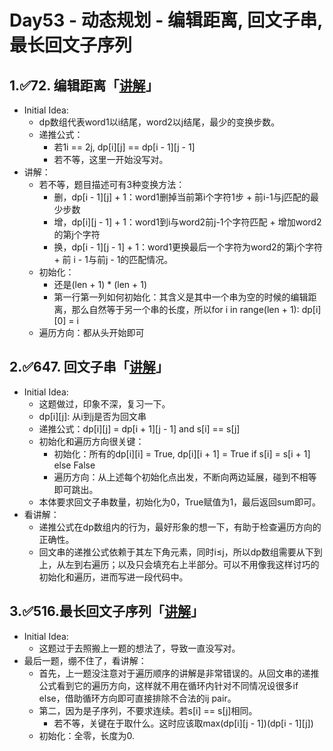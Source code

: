 # Day53 - 动态规划 - 编辑距离, 回文子串, 最长回文子序列

## 1.✅**72. 编辑距离「[讲解](https://programmercarl.com/0072.%E7%BC%96%E8%BE%91%E8%B7%9D%E7%A6%BB.html#%E7%AE%97%E6%B3%95%E5%85%AC%E5%BC%80%E8%AF%BE)」**

- Initial Idea:
    - dp数组代表word1以i结尾，word2以j结尾，最少的变换步数。
    - 递推公式：
        - 若1i == 2j, dp[i][j] == dp[i - 1][j - 1]
        - 若不等，这里一开始没写对。
- 讲解：
    - 若不等，题目描述可有3种变换方法：
        - 删，dp[i - 1][j] + 1：word1删掉当前第i个字符1步 + 前i-1与j匹配的最少步数
        - 增，dp[i][j - 1] + 1：word1到i与word2前j-1个字符匹配 + 增加word2的第j个字符
        - 换，dp[i - 1][j - 1] + 1：word1更换最后一个字符为word2的第j个字符 + 前 i -  1与前j - 1的匹配情况。
    - 初始化：
        - 还是(len + 1) * (len + 1)
        - 第一行第一列如何初始化：其含义是其中一个串为空的时候的编辑距离，那么自然等于另一个串的长度，所以for i in range(len + 1): dp[i][0] = i
    - 遍历方向：都从头开始即可

## 2.✅**647. 回文子串「[讲解](https://programmercarl.com/0647.%E5%9B%9E%E6%96%87%E5%AD%90%E4%B8%B2.html#%E6%80%9D%E8%B7%AF)」**

- Initial Idea:
    - 这题做过，印象不深，复习一下。
    - dp[i][j]: 从i到j是否为回文串
    - 递推公式：dp[i][j] = dp[i + 1][j - 1] and s[i] == s[j]
    - 初始化和遍历方向很关键：
        - 初始化：所有的dp[i][i] = True, dp[i][i + 1] = True if s[i] = s[i + 1] else False
        - 遍历方向：从上述每个初始化点出发，不断向两边延展，碰到不相等即可跳出。
    - 本体要求回文子串数量，初始化为0，True赋值为1，最后返回sum即可。
- 看讲解：
    - 递推公式在dp数组内的行为，最好形象的想一下，有助于检查遍历方向的正确性。
    - 回文串的递推公式依赖于其左下角元素，同时i≤j，所以dp数组需要从下到上，从左到右遍历；以及只会填充右上半部分。可以不用像我这样讨巧的初始化和遍历，进而写进一段代码中。

## 3.✅**516.最长回文子序列「[讲解](https://programmercarl.com/0516.%E6%9C%80%E9%95%BF%E5%9B%9E%E6%96%87%E5%AD%90%E5%BA%8F%E5%88%97.html#%E6%80%9D%E8%B7%AF)」**

- Initial Idea:
    - 这题过于去照搬上一题的想法了，导致一直没写对。
- 最后一题，绷不住了，看讲解：
    - 首先，上一题没注意对于遍历顺序的讲解是非常错误的。从回文串的递推公式看到它的遍历方向，这样就不用在循环内针对不同情况设很多if else，借助循环方向即可直接排除不合法的ij pair。
    - 第二，因为是子序列，不要求连续。若s[i] == s[j]相同。
        - 若不等，关键在于取什么。这时应该取max(dp[i][j - 1])(dp[i - 1][j])
    - 初始化：全零，长度为0.